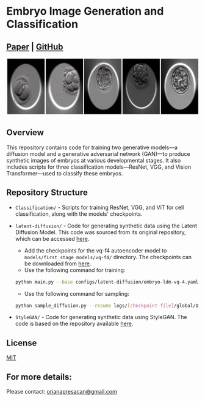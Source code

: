 # Embryo Image Generation and Classification

## [Paper](TBD) | [GitHub](https://github.com/orianapresacan/Embryo)

<img src="./images/embryo_synthetic.jpg" width="750" height="150"/> 

## Overview

This repository contains code for training two generative models—a diffusion model and a generative adversarial network (GAN)—to produce synthetic images of embryos at various developmental stages. It also includes scripts for three classification models—ResNet, VGG, and Vision Transformer—used to classify these embryos.

## Repository Structure

- `Classification/` - Scripts for training ResNet, VGG, and ViT for cell classification, along with the models' checkpoints.
  
- `latent-diffusion/` - Code for generating synthetic data using the Latent Diffusion Model. This code was sourced from its original repository, which can be accessed [here](https://github.com/CompVis/latent-diffusion).
  - Add the checkpoints for the vq-f4 autoencoder model to `models/first_stage_models/vq-f4/` directory. The checkpoints can be downloaded from [here](https://drive.google.com/drive/folders/11FvUtObPUTdT-lUb8H_y3uOFer3SDqM4?usp=sharing).
  - Use the following command for training:
  ```bash
  python main.py --base configs/latent-diffusion/embryo-ldm-vq-4.yaml -t --gpus 0
  ```
  - Use the following command for sampling:
  ```bash
  python sample_diffusion.py --resume logs/[checkpoint-file]/global/D1/homes/oriana/LDM/logs/Blastocyst/epoch=998-step=90900.ckpt --n_samples 5000
  ```




- `StyleGAN/` - Code for generating synthetic data using StyleGAN. The code is based on the repository available [here]().


## License
[MIT](https://choosealicense.com/licenses/mit/)

## For more details:
Please contact: orianapresacan@gmail.com
